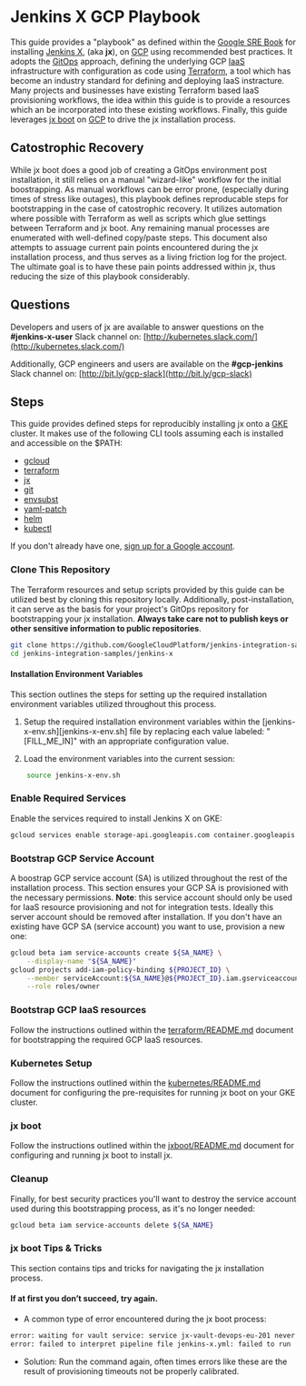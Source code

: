 <!--
 Copyright 2019 Google LLC

 Licensed under the Apache License, Version 2.0 (the "License"); you may not use this file except in
 compliance with the License. You may obtain a copy of the License at

        https://www.apache.org/licenses/LICENSE-2.0

 Unless required by applicable law or agreed to in writing, software distributed under the License
 is distributed on an "AS IS" BASIS, WITHOUT WARRANTIES OR CONDITIONS OF ANY KIND, either express or
 implied. See the License for the specific language governing permissions and limitations under the
 License.
-->

# Jenkins X GCP Playbook

This guide provides a "playbook" as defined within the [Google SRE Book](https://landing.google.com/sre/sre-book/chapters/introduction/)
for installing [Jenkins X](https://jenkins-x.io/), (aka **jx**), on [GCP](https://cloud.google.com/)
using recommended best practices. It adopts the [GitOps](https://www.cloudbees.com/gitops/what-is-gitops)
approach, defining the underlying GCP [IaaS](https://en.wikipedia.org/wiki/Infrastructure_as_a_service) infrastructure
with configuration as code using [Terraform](https://www.terraform.io/),
a tool which has become an industry standard for defining and
deploying IaaS instracture. Many projects and businesses have existing Terraform based IaaS provisioning
workflows, the idea within this guide is to provide a resources which an be incorporated into these
existing workflows. Finally, this guide leverages [jx boot](https://jenkins-x.io/docs/getting-started/setup/boot/)
on [GCP](https://cloud.google.com/) to drive the jx installation process.

## Catostrophic Recovery

While jx boot does a good job of creating a GitOps environment post installation,
it still relies on a manual "wizard-like" workflow for the initial boostrapping.
As manual workflows can be error prone, (especially during times of stress like outages),
this playbook defines reproducable steps for bootstrapping in the case of
catostrophic recovery. It utilizes automation where possible with Terraform as well
as scripts which glue settings between Terraform and jx boot. Any remaining manual processes
are enumerated with well-defined copy/paste steps. This document also attempts to assuage current
pain points encountered during the jx installation process, and thus serves as a living
friction log for the project. The ultimate goal is to have these pain points addressed
within jx, thus reducing the size of this playbook considerably.

## Questions

Developers and users of jx are available to answer questions on the **#jenkins-x-user** Slack
channel on: [http://kubernetes.slack.com/](http://kubernetes.slack.com/)

Additionally, GCP engineers and users are available on the **#gcp-jenkins** Slack channel on: [http://bit.ly/gcp-slack](http://bit.ly/gcp-slack)

## Steps

This guide provides defined steps for reproducibly installing jx onto a [GKE](https://cloud.google.com/kubernetes-engine/)
cluster. It makes use of the following CLI tools assuming each is installed
and accessible on the $PATH:

* [gcloud](https://cloud.google.com/sdk/)
* [terraform](https://learn.hashicorp.com/terraform/getting-started/install.html)
* [jx](https://jenkins-x.io/docs/getting-started/setup/install/)
* [git](https://git-scm.com/book/en/v2/Getting-Started-Installing-Git)
* [envsubst](https://linux.die.net/man/1/envsubst)
* [yaml-patch](https://github.com/krishicks/yaml-patch#installing)
* [helm](https://helm.sh/docs/intro/install/)
* [kubectl](https://kubernetes.io/docs/tasks/tools/install-kubectl/)

If you don't already have one, [sign up for a Google account](https://accounts.google.com/SignUp).

### Clone This Repository

The Terraform resources and setup scripts provided by this guide can be utilized best
by cloning this repository locally. Additionally, post-installation, it can serve as the basis
for your project's GitOps repository for bootstrapping your jx installation.
**Always take care not to publish keys or other sensitive information to public repositories**.
```bash
git clone https://github.com/GoogleCloudPlatform/jenkins-integration-samples.git
cd jenkins-integration-samples/jenkins-x
```

#### Installation Environment Variables

This section outlines the steps for setting up the required
installation environment variables utilized throughout this process.

1. Setup the required installation environment variables within
the [jenkins-x-env.sh][jenkins-x-env.sh] file by replacing each value
labeled: "[FILL_ME_IN]" with an appropriate configuration value.

2. Load the environment variables into the current session:
```bash
    source jenkins-x-env.sh
```

### Enable Required Services

Enable the services required to install Jenkins X on GKE:
```bash
gcloud services enable storage-api.googleapis.com container.googleapis.com containerregistry.googleapis.com dns.googleapis.com cloudresourcemanager.googleapis.com
```

### Bootstrap GCP Service Account

A boostrap GCP service account (SA) is utilized throughout the rest of the
installation process. This section ensures your GCP SA is provisioned
with the necessary permissions. **Note**: this service account should only
be used for IaaS resource provisioning and not for integration tests. Ideally
this server account should be removed after installation. If you don't have an
existing have GCP SA (service account) you want to use, provision a new one:
``` bash
gcloud beta iam service-accounts create ${SA_NAME} \
    --display-name "${SA_NAME}"
gcloud projects add-iam-policy-binding ${PROJECT_ID} \
    --member serviceAccount:${SA_NAME}@${PROJECT_ID}.iam.gserviceaccount.com \
    --role roles/owner
```

### Bootstrap GCP IaaS resources

Follow the instructions outlined within the [terraform/README.md](terraform/README.md)
document for bootstrapping the required GCP IaaS resources.

### Kubernetes Setup

Follow the instructions outlined within the [kubernetes/README.md](kubernetes/README.md)
document for configuring the pre-requisites for running jx boot on your GKE cluster.

### jx boot

Follow the instructions outlined within the [jxboot/README.md](jxboot/README.md)
document for configuring and running jx boot to install jx.

### Cleanup

Finally, for best security practices you'll want to destroy the service account used
during this bootstrapping process, as it's no longer needed:
```bash
gcloud beta iam service-accounts delete ${SA_NAME}
```

### jx boot Tips & Tricks

This section contains tips and tricks for navigating the jx installation process.

#### If at first you don’t succeed, try again.

* A common type of error encountered during the jx boot process:
```bash
error: waiting for vault service: service jx-vault-devops-eu-201 never became ready
error: failed to interpret pipeline file jenkins-x.yml: failed to run '/bin/sh -c jx step boot vault --provider-values-dir ../../kubeProviders' command in directory 'systems/vault', output: ''
```

* Solution: Run the command again, often times errors like these are the result
of provisioning timeouts not be properly calibrated.

